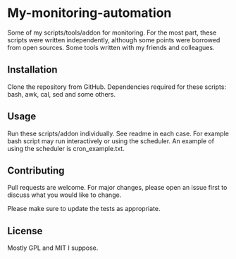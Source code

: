 # My-monitoring-automation
Some of my scripts/tools/addon for monitoring. For the most part, these scripts were written independently, although some points were borrowed from open sources. Some tools written with my friends and сolleagues.

## Installation

Clone the repository from GitHub. Dependencies required for these scripts: bash, awk, cal, sed and some others.

## Usage

Run these scripts/addon individually. See readme in each case.  For example bash script may run interactively or using the scheduler. An example of using the scheduler is cron_example.txt.

## Contributing

Pull requests are welcome. For major changes, please open an issue first to discuss what you would like to change.

Please make sure to update the tests as appropriate.

## License

Mostly GPL and MIT I suppose.
